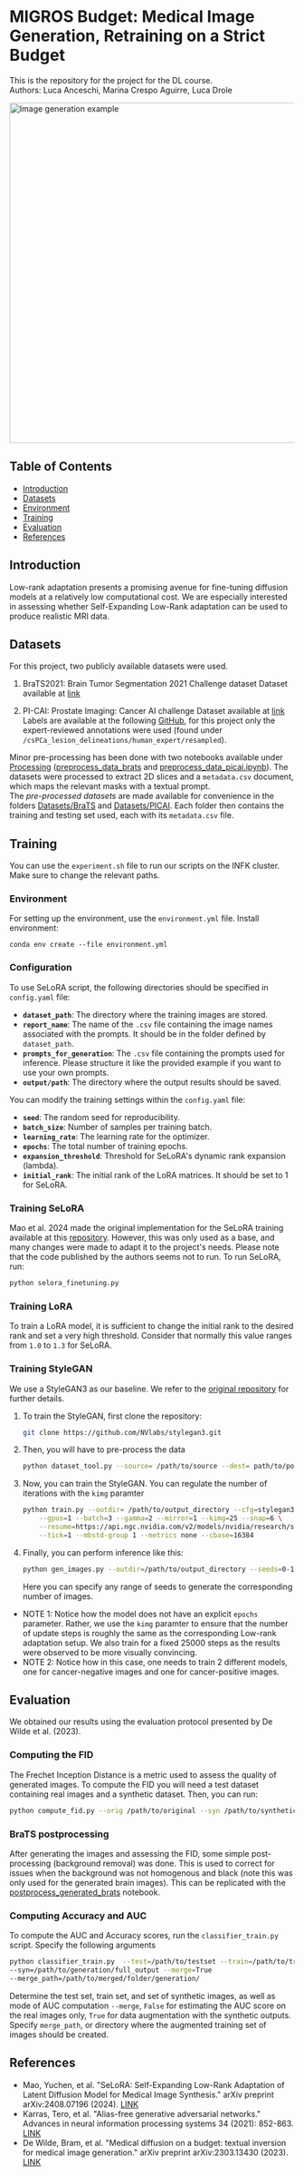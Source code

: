 # MIGROS Budget: Medical Image Generation, Retraining on a Strict Budget

This is the repository for the project for the DL course.\
Authors: Luca Anceschi, Marina Crespo Aguirre, Luca Drole 


<img src="https://github.com/user-attachments/assets/4a0fa0a8-1b4f-4a7d-8210-908252b2d439" alt="Image generation example" width="600"/> 

## Table of Contents 

- [Introduction](##introduction)
- [Datasets](##Datasets)
- [Environment](##Environment)
- [Training](##Training)
- [Evaluation](##Evaluation)
- [References](##References)

## Introduction
Low-rank adaptation presents a promising avenue for fine-tuning diffusion models at a relatively low computational cost. We are especially interested in assessing whether Self-Expanding Low-Rank adaptation can be used to produce realistic MRI data.


## Datasets
For this project, two publicly available datasets were used.

1. BraTS2021: Brain Tumor Segmentation 2021 Challenge dataset 
Dataset available at [link](https://www.kaggle.com/datasets/dschettler8845/brats-2021-task1)

2. PI-CAI: Prostate Imaging: Cancer AI challenge 
Dataset available at [link](https://zenodo.org/records/6624726)
Labels are available at the following [GitHub](https://github.com/DIAGNijmegen/picai_labels/tree/main), for this project only the expert-reviewed annotations were used (found under `/csPCa_lesion_delineations/human_expert/resampled`).

Minor pre-processing has been done with two notebooks available under [Processing](https://github.com/LucaAnce/MIGROS-Budget/tree/main/Processing) ([preprocess_data_brats](https://github.com/LucaAnce/MIGROS-Budget/tree/main/Processing/preprocess_data_brats.ipynb) and [preprocess_data_picai.ipynb](https://github.com/LucaAnce/MIGROS-Budget/tree/main/Processing/preprocess_data_picai.ipynb)). The datasets were processed to extract 2D slices and a `metadata.csv` document, which maps the relevant masks with a textual prompt. 
\
The *pre-processed datasets* are made available for convenience in the folders [Datasets/BraTS](https://github.com/LucaAnce/MIGROS-Budget/tree/main/Datasets/BraTS) and [Datasets/PICAI](https://github.com/LucaAnce/MIGROS-Budget/tree/main/Datasets/BraTS). Each folder then contains the training and testing set used, each with its `metadata.csv` file.



## Training
You can use the `experiment.sh` file to run our scripts on the INFK cluster. Make sure to change the relevant paths.

### Environment 
For setting up the environment, use the `environment.yml` file. 
Install environment:
```
conda env create --file environment.yml
```
### Configuration 
To use SeLoRA script, the following directories should be specified in `config.yaml` file:
- **`dataset_path`**: The directory where the training images are stored.
- **`report_name`**: The name of the `.csv` file containing the image names associated with the prompts. It should be in the folder defined by `dataset_path`.
- **`prompts_for_generation`**: The `.csv` file containing the prompts used for inference. Please structure it like the provided example if you want to use your own prompts.
- **`output/path`**: The directory where the output results should be saved.

You can modify the training settings within the `config.yaml` file:
- **`seed`**: The random seed for reproducibility.
- **`batch_size`**: Number of samples per training batch.
- **`learning_rate`**: The learning rate for the optimizer.
- **`epochs`**: The total number of training epochs.
- **`expansion_threshold`**: Threshold for SeLoRA's dynamic rank expansion (lambda).
- **`initial_rank`**: The initial rank of the LoRA matrices. It should be set to 1 for SeLoRA.


### Training SeLoRA
Mao et al. 2024 made the original implementation for the SeLoRA training available at this [repository](https://anonymous.4open.science/r/SeLoRA-980D). However, this was only used as a base, and many changes were made to adapt it to the project's needs. Please note that the code published by the authors seems not to run.
To run SeLoRA, run:
```bash
python selora_finetuning.py
```

### Training LoRA
To train a LoRA model, it is sufficient to change the initial rank to the desired rank and set a very high threshold. Consider that normally this value ranges from `1.0` to `1.3` for SeLoRA.

### Training StyleGAN
We use a StyleGAN3 as our baseline. We refer to the [original repository](https://github.com/NVlabs/stylegan3) for further details.
1. To train the StyleGAN, first clone the repository:
    ```bash
    git clone https://github.com/NVlabs/stylegan3.git
    ```
2. Then, you will have to pre-process the data
    ```bash
    python dataset_tool.py --source= /path/to/source --dest= path/to/postprocessed_dataset --resolution=256x256
    ```
3. Now, you can train the StyleGAN. You can regulate the number of iterations with the `kimg` paramter
    ```bash
    python train.py --outdir= /path/to/output_directory --cfg=stylegan3-t --data=path/to/postprocessed_dataset \
        --gpus=1 --batch=3 --gamma=2 --mirror=1 --kimg=25 --snap=6 \
        --resume=https://api.ngc.nvidia.com/v2/models/nvidia/research/stylegan3/versions/1/files/stylegan3-t-ffhqu-256x256.pkl \
        --tick=1 --mbstd-group 1 --metrics none --cbase=16384
    ```
4. Finally, you can perform inference like this:
    ```bash
    python gen_images.py --outdir=/path/to/output_directory --seeds=0-10  --network= /path/to/model
    ```
    Here you can specify any range of seeds to generate the corresponding number of images.

- NOTE 1: Notice how the model does not have an explicit `epochs` parameter. Rather, we use the `kimg` paramter to ensure that the number of update steps is roughly the same as the corresponding Low-rank adaptation setup. We also train for a fixed 25000 steps as the results were observed to be more visually convincing.
- NOTE 2: Notice how in this case, one needs to train 2 different models, one for cancer-negative images and one for cancer-positive images.

## Evaluation
We obtained our results using the evaluation protocol presented by De Wilde et al. (2023). 

### Computing the FID
The Frechet Inception Distance is a metric used to assess the quality of generated images. To compute the FID you will need a test dataset containing real images and a synthetic dataset. Then, you can run:

```bash
python compute_fid.py --orig /path/to/original --syn /path/to/synthetic
```

### BraTS postprocessing
After generating the images and assessing the FID, some simple post-processing (background removal) was done. This is used to correct for issues when the background was not homogenous and black (note this was only used for the generated brain images). This can be replicated with the [postprocess_generated_brats](/Processing/postprocess_generated_brats.ipynb) notebook.

### Computing Accuracy and AUC
To compute the AUC and Accuracy scores, run the `classifier_train.py` script. Specify the following arguments
```bash
python classifier_train.py  --test=/path/to/testset --train=/path/to/trainset
--syn=/path/to/generation/full_output --merge=True
--merge_path=/path/to/merged/folder/generation/
```
Determine the test set, train set, and set of synthetic images, as well as mode of AUC computation `--merge`, `False` for estimating the AUC score on the real images only, `True` for data augmentation with the synthetic outputs. Specify `merge_path`, or directory where the augmented training set of images should be created.   

## References
- Mao, Yuchen, et al. "SeLoRA: Self-Expanding Low-Rank Adaptation of Latent Diffusion Model for Medical Image Synthesis." arXiv preprint arXiv:2408.07196 (2024). [LINK](https://arxiv.org/abs/2408.07196)
- Karras, Tero, et al. "Alias-free generative adversarial networks." Advances in neural information processing systems 34 (2021): 852-863. [LINK](https://arxiv.org/abs/2106.12423)
- De Wilde, Bram, et al. "Medical diffusion on a budget: textual inversion for medical image generation." arXiv preprint arXiv:2303.13430 (2023). [LINK](https://arxiv.org/abs/2303.13430)


